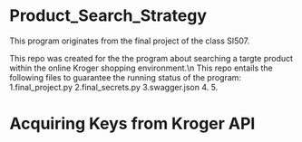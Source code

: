 # Product_Search_Strategy
This program originates from the final project of  the class SI507.

This repo was created for the the program about searching a targte product within the online Kroger shopping environment.\n
This repo entails the following files to guarantee the running status of the program:
1.final_project.py
2.final_secrets.py
3.swagger.json
4.
5.
# Acquiring Keys from Kroger API
